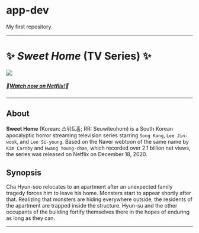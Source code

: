 # app-dev
My first repository.

---
# :sparkles: *Sweet Home* (TV Series) :sparkles:

![](https://upload.wikimedia.org/wikipedia/en/thumb/1/1e/Sweet_Home_TV_series.jpg/250px-Sweet_Home_TV_series.jpg)

##### :jack_o_lantern:[Watch now on Netflix!](https://www.netflix.com/ph-en/title/81061734?source=35):jack_o_lantern:

---
## **About**
**Sweet Home** (Korean: 스위트홈; RR: Seuwiteuhom) is a South Korean apocalyptic horror streaming television series starring `Song Kang`, `Lee Jin-wook`, and `Lee Si-young`. Based on the Naver webtoon of the same name by `Kim Carnby` and `Hwang Young-chan`, which recorded over 2.1 billion net views, the series was released on Netflix on December 18, 2020.

## **Synopsis**
Cha Hyun-soo relocates to an apartment after an unexpected family tragedy forces him to leave his home. Monsters start to appear shortly after that. Realizing that monsters are hiding everywhere outside, the residents of the apartment are trapped inside the structure. Hyun-su and the other occupants of the building fortify themselves there in the hopes of enduring as long as they can.

---

